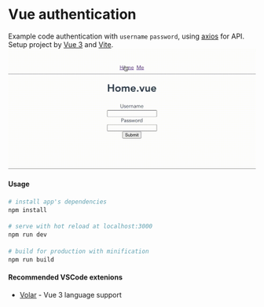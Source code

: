 # Vue authentication
Example code authentication with `username` `password`, using [axios](https://axios-http.com/) for API.
Setup project by [Vue 3](https://v3.vuejs.org/) and [Vite](https://vitejs.dev/).
![Example video](/example.gif "Example video")

#### Usage

``` bash
# install app's dependencies
npm install

# serve with hot reload at localhost:3000
npm run dev

# build for production with minification
npm run build
```

#### Recommended VSCode extenions
- [Volar](https://marketplace.visualstudio.com/items?itemName=johnsoncodehk.volar) - Vue 3 language support
